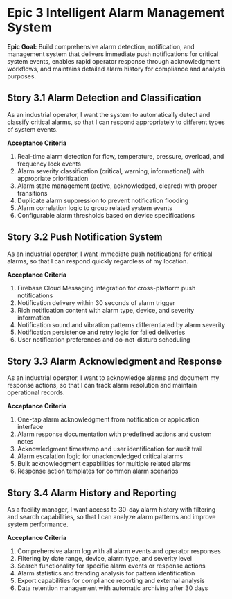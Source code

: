 # Epic 3 Intelligent Alarm Management System

**Epic Goal:** Build comprehensive alarm detection, notification, and management system that delivers immediate push notifications for critical system events, enables rapid operator response through acknowledgment workflows, and maintains detailed alarm history for compliance and analysis purposes.

## Story 3.1 Alarm Detection and Classification

As an industrial operator,
I want the system to automatically detect and classify critical alarms,
so that I can respond appropriately to different types of system events.

**Acceptance Criteria**

1. Real-time alarm detection for flow, temperature, pressure, overload, and frequency lock events
2. Alarm severity classification (critical, warning, informational) with appropriate prioritization
3. Alarm state management (active, acknowledged, cleared) with proper transitions
4. Duplicate alarm suppression to prevent notification flooding
5. Alarm correlation logic to group related system events
6. Configurable alarm thresholds based on device specifications

## Story 3.2 Push Notification System

As an industrial operator,
I want immediate push notifications for critical alarms,
so that I can respond quickly regardless of my location.

**Acceptance Criteria**

1. Firebase Cloud Messaging integration for cross-platform push notifications
2. Notification delivery within 30 seconds of alarm trigger
3. Rich notification content with alarm type, device, and severity information
4. Notification sound and vibration patterns differentiated by alarm severity
5. Notification persistence and retry logic for failed deliveries
6. User notification preferences and do-not-disturb scheduling

## Story 3.3 Alarm Acknowledgment and Response

As an industrial operator,
I want to acknowledge alarms and document my response actions,
so that I can track alarm resolution and maintain operational records.

**Acceptance Criteria**

1. One-tap alarm acknowledgment from notification or application interface
2. Alarm response documentation with predefined actions and custom notes
3. Acknowledgment timestamp and user identification for audit trail
4. Alarm escalation logic for unacknowledged critical alarms
5. Bulk acknowledgment capabilities for multiple related alarms
6. Response action templates for common alarm scenarios

## Story 3.4 Alarm History and Reporting

As a facility manager,
I want access to 30-day alarm history with filtering and search capabilities,
so that I can analyze alarm patterns and improve system performance.

**Acceptance Criteria**

1. Comprehensive alarm log with all alarm events and operator responses
2. Filtering by date range, device, alarm type, and severity level
3. Search functionality for specific alarm events or response actions
4. Alarm statistics and trending analysis for pattern identification
5. Export capabilities for compliance reporting and external analysis
6. Data retention management with automatic archiving after 30 days
